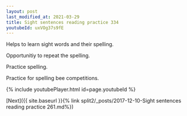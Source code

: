 ```yaml
---
layout: post
last_modified_at: 2021-03-29
title: Sight sentences reading practice 334
youtubeId: uxVOg37s9fE
---
```

 
 
Helps to learn sight words and their spelling.

Opportunitiy to repeat the spelling. 

Practice spelling. 
 
Practice for spelling bee competitions. 
 
{% include youtubePlayer.html id=page.youtubeId %}
 
 

[Next]({{ site.baseurl }}{% link  split2/_posts/2017-12-10-Sight sentences reading practice 261.md%})
 
